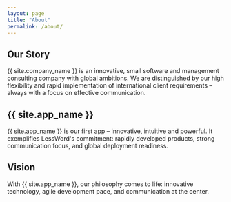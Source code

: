 ```yaml
---
layout: page
title: "About"
permalink: /about/
---
```


<h2>Our Story</h2>

{{ site.company_name }} is an innovative, small software and management consulting company with global ambitions. 
We are distinguished by our high flexibility and rapid implementation of international client requirements – 
always with a focus on effective communication.

<h2>{{ site.app_name }}</h2>

{{ site.app_name }} is our first app – innovative, intuitive and powerful. It exemplifies LessWord's commitment: rapidly developed 
products, strong communication focus, and global deployment readiness.

<h2>Vision</h2>

With {{ site.app_name }}, our philosophy comes to life: innovative technology, agile development pace, and communication at the center.
